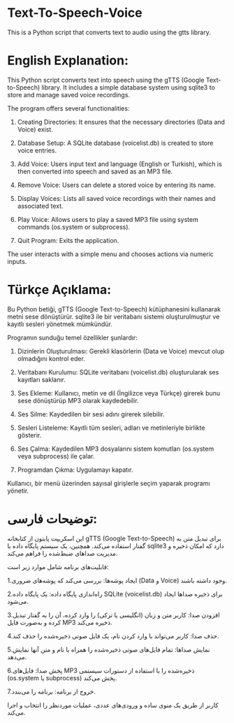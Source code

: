 # Text-To-Speech-Voice
This is a Python script that converts text to audio using the gtts library.

# English Explanation:

This Python script converts text into speech using the gTTS (Google Text-to-Speech) library. It includes a simple database system using sqlite3 to store and manage saved voice recordings.

The program offers several functionalities:

1. Creating Directories: It ensures that the necessary directories (Data and Voice) exist.

2. Database Setup: A SQLite database (voicelist.db) is created to store voice entries.

3. Add Voice: Users input text and language (English or Turkish), which is then converted into speech and saved as an MP3 file.

4. Remove Voice: Users can delete a stored voice by entering its name.

5. Display Voices: Lists all saved voice recordings with their names and associated text.

6. Play Voice: Allows users to play a saved MP3 file using system commands (os.system or subprocess).

7. Quit Program: Exits the application.

The user interacts with a simple menu and chooses actions via numeric inputs.

# Türkçe Açıklama:

Bu Python betiği, gTTS (Google Text-to-Speech) kütüphanesini kullanarak metni sese dönüştürür. sqlite3 ile bir veritabanı sistemi oluşturulmuştur ve kayıtlı sesleri yönetmek mümkündür.

Programın sunduğu temel özellikler şunlardır:

1. Dizinlerin Oluşturulması: Gerekli klasörlerin (Data ve Voice) mevcut olup olmadığını kontrol eder.

2. Veritabanı Kurulumu: SQLite veritabanı (voicelist.db) oluşturularak ses kayıtları saklanır.

3. Ses Ekleme: Kullanıcı, metin ve dil (İngilizce veya Türkçe) girerek bunu sese dönüştürüp MP3 olarak kaydedebilir.

4. Ses Silme: Kaydedilen bir sesi adını girerek silebilir.

5. Sesleri Listeleme: Kayıtlı tüm sesleri, adları ve metinleriyle birlikte gösterir.

6. Ses Çalma: Kaydedilen MP3 dosyalarını sistem komutları (os.system veya subprocess) ile çalar.

7. Programdan Çıkma: Uygulamayı kapatır.

Kullanıcı, bir menü üzerinden sayısal girişlerle seçim yaparak programı yönetir.

# توضیحات فارسی:

این اسکریپت پایتون از کتابخانه gTTS (Google Text-to-Speech) برای تبدیل متن به گفتار استفاده می‌کند. همچنین، یک سیستم پایگاه داده با sqlite3 دارد که امکان ذخیره و مدیریت صداهای ضبط‌شده را فراهم می‌کند.

قابلیت‌های برنامه شامل موارد زیر است:

1.ایجاد پوشه‌ها: بررسی می‌کند که پوشه‌های ضروری (Data و Voice) وجود داشته باشند.

2.راه‌اندازی پایگاه داده: یک پایگاه داده SQLite (voicelist.db) برای ذخیره صداها ایجاد می‌شود.

3.افزودن صدا: کاربر متن و زبان (انگلیسی یا ترکی) را وارد کرده، آن را به گفتار تبدیل کرده و به‌صورت فایل MP3 ذخیره می‌کند.

4.حذف صدا: کاربر می‌تواند با وارد کردن نام، یک فایل صوتی ذخیره‌شده را حذف کند.

5.نمایش صداها: تمام فایل‌های صوتی ذخیره‌شده را همراه با نام و متن آنها نمایش می‌دهد.

6.پخش صدا: فایل‌های MP3 ذخیره‌شده را با استفاده از دستورات سیستمی (os.system یا subprocess) پخش می‌کند.

7.خروج از برنامه: برنامه را می‌بندد.

کاربر از طریق یک منوی ساده و ورودی‌های عددی، عملیات موردنظر را انتخاب و اجرا می‌کند.
